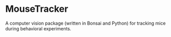 # MouseTracker
A computer vision package (written in Bonsai and Python) for tracking mice during behavioral experiments.
